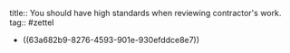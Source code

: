 title:: You should have high standards when reviewing contractor's work.
tag:: #zettel

- ((63a682b9-8276-4593-901e-930efddce8e7))